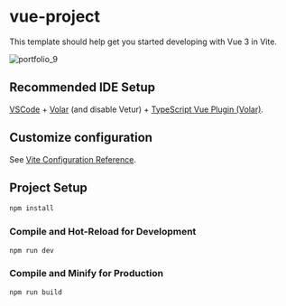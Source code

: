 # vue-project

This template should help get you started developing with Vue 3 in Vite.

![portfolio_9](https://github.com/MohamedHosni99/Clipboard_Template-HTML-CSS/assets/99591894/92cdab98-293f-4b11-b87f-43336bf3cccf)


## Recommended IDE Setup

[VSCode](https://code.visualstudio.com/) + [Volar](https://marketplace.visualstudio.com/items?itemName=Vue.volar) (and disable Vetur) + [TypeScript Vue Plugin (Volar)](https://marketplace.visualstudio.com/items?itemName=Vue.vscode-typescript-vue-plugin).

## Customize configuration

See [Vite Configuration Reference](https://vitejs.dev/config/).

## Project Setup

```sh
npm install
```

### Compile and Hot-Reload for Development

```sh
npm run dev
```

### Compile and Minify for Production

```sh
npm run build
```
